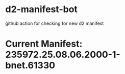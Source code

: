 # d2-manifest-bot
github action for checking for new d2 manifest

# Current Manifest: 235972.25.08.06.2000-1-bnet.61330
